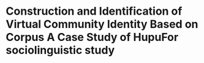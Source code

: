 # Construction and Identification of Virtual Community Identity Based on Corpus A Case Study of HupuFor sociolinguistic study
